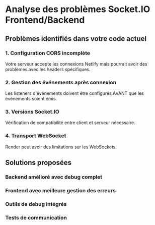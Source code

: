 # Analyse des problèmes Socket.IO Frontend/Backend

## Problèmes identifiés dans votre code actuel

### 1. Configuration CORS incomplète
Votre serveur accepte les connexions Netlify mais pourrait avoir des problèmes avec les headers spécifiques.

### 2. Gestion des événements après connexion
Les listeners d'événements doivent être configurés AVANT que les événements soient émis.

### 3. Versions Socket.IO
Vérification de compatibilité entre client et serveur nécessaire.

### 4. Transport WebSocket
Render peut avoir des limitations sur les WebSockets.

## Solutions proposées

### Backend amélioré avec debug complet
### Frontend avec meilleure gestion des erreurs
### Outils de debug intégrés
### Tests de communication